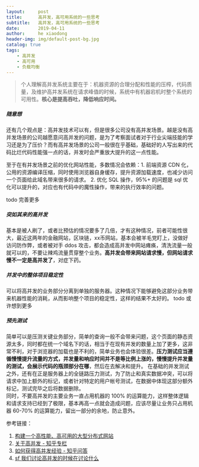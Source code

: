 ```yaml
---
layout:     post
title:      高并发，高可用系统的一些思考
subtitle:   高并发，高可用系统的一些思考
date:       2019-04-11
author:     he xiaodong
header-img: img/default-post-bg.jpg
catalog: true
tags:
    - 高并发
    - 高可用
    - 负载均衡
---
```


> 个人理解高并发系统主要在于：机器资源的合理分配和性能的压榨，代码质量，及维护高并发系统在请求峰值的时候，系统中有机器宕机时整个系统的可用性。**核心是提高吞吐，降低响应时间。**

##### 随意想
还有几个观点是：高并发技术可以有，但是很多公司没有高并发场景。越是没有高并发场景的公司越愿意问高并发的问题，是为了考察面试者对于行业尖端技能的学习还是为了压价？而有高并发场景的公司一般很在乎基础，基础好的人写出来的代码比烂代码性能强一点的话，并发时会严重放大提升的这一点性能。

至于在有并发场景之前的优化网站性能，多数情况会依赖：1. 前端资源 CDN 化，公用的资源编译压缩，同时使用浏览器自身缓存，提升资源加载速度，也减少访问一个页面给此域名带来很多的请求。 2. 优化 SQL 操作，95%+ 的问题是 sql 优化可以提升的，对应也有代码中的魔性操作，带来的执行效率的问题。

todo 完善更多

##### 突如其来的高并发
基本是被人刷了，或者比预估的情况要多了几倍，才有这种情况，前者可能性很大，最近这两年的金融网站，区块链，xx币网站，基本会被羊毛党盯上，没做好访问防作弊，或者被对手 ddos 攻击，都会造成高并发中网站瘫痪，清洗流量一般就可以的，不要让辣鸡流量贯穿整个业务。**高并发会带来网站请求慢，但网站请求慢不一定是高并发了**，对症下药。

##### 并发中的整体项目稳定性
可以将高并发的业务部分分离到单独的服务器。这种情况下能够避免这部分业务带来机器性能的消耗，从而影响整个项目的稳定性，这样的结果不太好的。
todo 或许想到更多

##### 预先测试
简单可以是压测关键业务部分，简单的查询一般不会带来问题，这个页面的静态资源太多，同时都在统一个域名下的话，相当于在现有并发的数量上加了更多，这非常不利，对于浏览器的加载也是不利的，简单业务也会体验很差。**压力测试应当遵循慢慢提升流量的方式，并发量和响应时间并不是等比例上涨的，慢慢提升并发量的测试，会展示代码的瓶颈部分在哪**，然后在去解决和提升。<bt />
在基础的并发测试之外，还有在正是服务器上的全链路压力测试，为了防止和真实数据冲突，可以将请求中加上额外的标记，或者针对特定的用户帐号测试，在数据中体现这部分额外标记，测试完毕之后将数据删除。<br />
同时，不要高并发的主要业务一直占用机器的 100% 的运算能力，这样整体逻辑和请求支持已经到了极限，基本再高一点就会造成问题，应该尽量让业务只占用机器 60-70% 的运算能力，留出一部分的余地，防止意外。


参考链接：
1. [构建一个高性能、高可用的大型分布式网站](https://www.toutiao.com/a6573634116791566851/ "构建一个高性能、高可用的大型分布式网站")
2. [关于高并发 - 知乎专栏](https://zhuanlan.zhihu.com/p/38636111 "关于高并发")
3. [如何获得高并发经验 - 知乎问答](https://www.zhihu.com/question/40609661)
4. [sf 我们讨论高并发的时候在讨论什么](https://segmentfault.com/a/1190000019360335)
